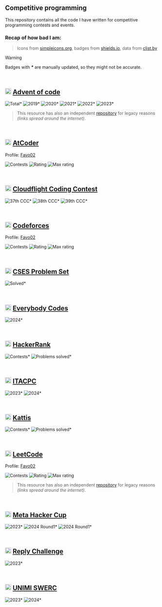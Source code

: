 ## Competitive programming

This repository contains all the code I have written for competitive programming contests and events.

### Recap of how bad I am:

> Icons from [simpleicons.org](https://simpleicons.org/), badges from [shields.io](https://shields.io/), data from [clist.by](https://clist.by/)

> [!WARNING]
> Badges with **_\*_** are manually updated, so they might not be accurate.

<br>

## <img height="20px" src="https://encrypted-tbn0.gstatic.com/images?q=tbn:ANd9GcS076zgtWLC230qDOmDYSoGdVLAkju7_C5ttA&s" /> [**Advent of code**](https://adventofcode.com/)

![Total](https://img.shields.io/badge/Total-142_stars-gold)*
![2019](https://img.shields.io/badge/2019-2_stars-darkgreen)*
![2020](https://img.shields.io/badge/2020-2_stars-darkgreen)*
![2021](https://img.shields.io/badge/2021-38_stars-darkgreen)*
![2022](https://img.shields.io/badge/2022-50_stars-gold)*
![2023](https://img.shields.io/badge/2023-50_stars-gold)*

> This resource has also an independent [repository](https://github.com/Favo02/advent-of-code) for legacy reasons _(links spread around the internet)_.

<br>

## <img height="20px" src="https://img.atcoder.jp/assets/top/img/logo_bk.svg" /> [**AtCoder**](https://atcoder.jp/)

Profile: [Favo02](https://atcoder.jp/users/Favo02)

![Contests](https://img.shields.io/badge/dynamic/json?url=https%3A%2F%2Fclist.by%2Faccount%2FFavo02%2Fresource%2Fatcoder.jp%2Fratings&query=%24.data.resources%5B%22atcoder.jp%22%5D.data%5B0%5D.length&logoColor=blue&label=Contests%3A&labelColor=%23231815&color=white)
![Rating](https://img.shields.io/badge/dynamic/json?url=https%3A%2F%2Fclist.by%2Faccount%2FFavo02%2Fresource%2Fatcoder.jp%2Fratings&query=%24.data.resources%5B%22atcoder.jp%22%5D.data%5B0%5D%5B-1%3A%5D.new_rating&logoColor=blue&label=Rating%3A&labelColor=%23231815&color=white)
![Max rating](https://img.shields.io/badge/dynamic/json?url=https%3A%2F%2Fclist.by%2Faccount%2FFavo02%2Fresource%2Fatcoder.jp%2Fratings&query=%24.data.resources%5B%22atcoder.jp%22%5D.max&logoColor=blue&label=Max%20rating%3A&labelColor=%23231815&color=white)

<br>

## <img height="20px" src="https://register.codingcontest.org/images/mascot.svg" /> [**Cloudflight Coding Contest**](https://codingcontest.org/)

![37th CCC](https://img.shields.io/badge/37th_CCC-377th-gold)*
![38th CCC](https://img.shields.io/badge/38th_CCC-189th-gold)*
![39th CCC](https://img.shields.io/badge/39th_CCC-175th-gold)*

<br>

## <img height="20px" src="https://cdn.iconscout.com/icon/free/png-256/free-code-forces-logo-icon-download-in-svg-png-gif-file-formats--technology-social-media-vol-2-pack-logos-icons-2944796.png?f=webp&w=256" /> [**Codeforces**](https://codeforces.com/)

Profile: [Favo02](https://codeforces.com/profile/Favo02)

![Contests](https://img.shields.io/badge/dynamic/json?url=https%3A%2F%2Fclist.by%2Faccount%2FFavo02%2Fresource%2Fcodeforces.com%2Fratings&query=%24.data.resources%5B%22codeforces.com%22%5D.data%5B0%5D.length&logoColor=blue&label=Contests%3A&labelColor=%231F8ACB&color=white)
![Rating](https://img.shields.io/badge/dynamic/json?url=https%3A%2F%2Fclist.by%2Faccount%2FFavo02%2Fresource%2Fcodeforces.com%2Fratings&query=%24.data.resources%5B%22codeforces.com%22%5D.data%5B0%5D%5B-1%3A%5D.new_rating&logoColor=blue&label=Rating%3A&labelColor=%231F8ACB&color=white)
![Max rating](https://img.shields.io/badge/dynamic/json?url=https%3A%2F%2Fclist.by%2Faccount%2FFavo02%2Fresource%2Fcodeforces.com%2Fratings&query=%24.data.resources%5B%22codeforces.com%22%5D.max&logoColor=blue&label=Max%20rating%3A&labelColor=%231F8ACB&color=white)

<br>

## <img height="20px" src="https://cses.fi/logo.png?1" /> [**CSES Problem Set**](https://cses.fi/problemset/)

![Solved](https://img.shields.io/badge/Problems_solved-19-181818)*

<br>

## <img height="20px" src="https://everybody-codes.b-cdn.net/assets/img/logo.png" /> [**Everybody Codes**](https://everybody.codes/home)

![2024](https://img.shields.io/badge/2024-15/60_quests-e5c97b)*

<br>

## <img height="20px" src="https://cdn4.iconfinder.com/data/icons/logos-and-brands/512/160_Hackerrank_logo_logos-512.png" /> [**HackerRank**](https://www.hackerrank.com/)

![Contests](https://img.shields.io/badge/Contests-0-00EA64)*
![Problems solved](https://img.shields.io/badge/Problems_solved-9-00EA64)*

<br>

## <img height="20px" src="https://itacpc.it/images/logo/logo.png" /> [**ITACPC**](https://itacpc.it/)

![2023](https://img.shields.io/badge/2023-61st-204b9b)*
![2024](https://img.shields.io/badge/2024-53rd-204b9b)*

<br>

## <img height="20px" src="https://open.kattis.com/images/site-logo?v=0a3f6018aacf449381741e45cf0ff6ba" /> [**Kattis**](https://open.kattis.com/)

![Contests](https://img.shields.io/badge/Contests-0-f0b034)*
![Problems solved](https://img.shields.io/badge/Problems_solved-3-f0b034)*

<br>

## <img height="20px" src="https://cdn.iconscout.com/icon/free/png-256/free-leetcode-logo-icon-download-in-svg-png-gif-file-formats--technology-social-media-vol-4-pack-logos-icons-2944960.png?f=webp" /> [**LeetCode**](https://leetcode.com/)

Profile: [Favo02](https://leetcode.com/Favo02)

![Contests](https://img.shields.io/badge/dynamic/json?url=https%3A%2F%2Fclist.by%2Faccount%2Ffavo02@.com%2Fresource%2Fleetcode.com%2Fratings&query=%24.data.resources%5B%22leetcode.com%22%5D.data%5B0%5D.length&logoColor=blue&label=Contests%3A&labelColor=%23FFA116&color=white)
![Rating](https://img.shields.io/badge/dynamic/json?url=https%3A%2F%2Fclist.by%2Faccount%2Ffavo02@.com%2Fresource%2Fleetcode.com%2Fratings&query=%24.data.resources%5B%22leetcode.com%22%5D.data%5B0%5D%5B-1%3A%5D.new_rating&logoColor=blue&label=Rating%3A&labelColor=%23FFA116&color=white)
![Max rating](https://img.shields.io/badge/dynamic/json?url=https%3A%2F%2Fclist.by%2Faccount%2Ffavo02@.com%2Fresource%2Fleetcode.com%2Fratings&query=%24.data.resources%5B%22leetcode.com%22%5D.max&logoColor=blue&label=Max%20rating%3A&labelColor=%23FFA116&color=white)

> This resource has also an independent [repository](https://github.com/Favo02/leetcode) for legacy reasons _(links spread around the internet)_.

<br>

## <img height="20px" src="https://logos-world.net/wp-content/uploads/2021/11/Meta-Emblem.png" /> [**Meta Hacker Cup**](https://www.facebook.com/codingcompetitions/hacker-cup/)

![2023](https://img.shields.io/badge/2023-5827th-0467DF)*
![2024 Round1](https://img.shields.io/badge/2024_Round1-4860th-0467DF)*
![2024 Round1](https://img.shields.io/badge/2024_Round2-2569th-0467DF)*

<br>

## <img height="20px" src="https://external-content.duckduckgo.com/iu/?u=https%3A%2F%2Fcompanieslogo.com%2Fimg%2Forig%2FREY.MI-f6cc1548.png%3Ft%3D1603739301&f=1&nofb=1&ipt=a9eea6dac7bcab9299bc98719237b989479b7ddf49ce5bcab7be8ace5e2c798b&ipo=images" /> [**Reply Challenge**](https://challenges.reply.com/)

![2023](https://img.shields.io/badge/2023-3180th-00ac4f)*

<br>

## <img height="20px" src="https://external-content.duckduckgo.com/iu/?u=https%3A%2F%2Ftse2.mm.bing.net%2Fth%3Fid%3DOIP._blmP8-2pZwldN5UtMSnxgHaHa%26pid%3DApi&f=1&ipt=2f9e41eb37d4716257622fa5ef41993ffc372321ee2ba504512028c018880f10&ipo=images" /> [**UNIMI SWERC**](https://unimi-swerc.github.io/)

![2023](https://img.shields.io/badge/2023-7th-white)*
![2024](https://img.shields.io/badge/2024-2nd-white)*
